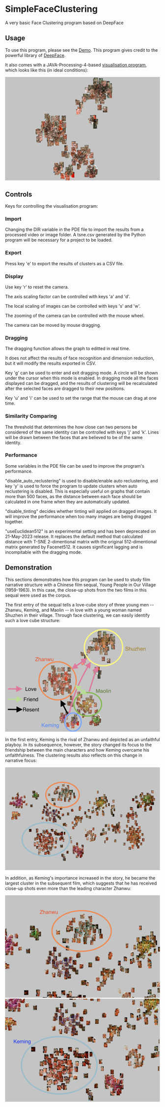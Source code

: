 # SimpleFaceClustering
A very basic Face Clustering program based on DeepFace

## Usage

To use this program, please see the [Demo](demo.ipynb).
This program gives credit to the powerful library of [DeepFace](https://github.com/serengil/deepface).

It also comes with a JAVA-Processing-4-based [visualisation program](viz/viz.pde), which looks like this (in ideal conditions):

![VisualisedFaceClusters](img_demo/sample.png)

## Controls

Keys for controlling the visualisation program:

### Import
Changing the DIR variable in the PDE file to import the results from a processed video or image folder.
A tsne.csv generated by the Python program will be necessary for a project to be loaded.

### Export
Press key 'e' to export the results of clusters as a CSV file.

### Display
Use key 'r' to reset the camera.

The axis scaling factor can be controlled with keys 'a' and 'd'.

The local scaling of images can be controlled with keys 's' and 'w'.

The zooming of the camera can be controlled with the mouse wheel.

The camera can be moved by mouse dragging.

### Dragging
The dragging function allows the graph to editted in real time.

It does not affect the results of face recognition and dimension reduction,
but it will modify the results exported in CSV.

Key 'g' can be used to enter and exit dragging mode. A circle will be shown under the cursor when this mode is enabled. In dragging mode all the faces displayed can be dragged, and the results of clustering will be recalculated after the selected faces are dragged to their new positions.

Key 'u' and 'i' can be used to set the range that the mouse can drag at one time.

### Similarity Comparing
The threshold that determines the how close can two persons be considered of the same identity can be controlled with keys 'j' and 'k'.
Lines will be drawn between the faces that are believed to be of the same identity.

### Performance
Some variables in the PDE file can be used to improve the program's performance.

"disable_auto_reclustering" is used to disable/enable auto reclustering, and key 'y' is used to force the program to update clusters when auto reclustering is disabled. This is especially useful on graphs that contain more than 500 faces, as the distance between each face should be calculated in one frame when they are automatically updated.

"disable_tinting" decides whether tinting will applied on dragged images. It will improve the performance when too many images are being dragged together.

"useEuclidean512" is an experimental setting and has been deprecated on 21-May-2023 release. It replaces the default method that calculated distance with T-SNE 2-dimentional matrix with the original 512-dimentional matrix generated by Facenet512. It causes significant lagging and is incompitable with the dragging mode.

## Demonstration

This sections demonstrates how this program can be used to study film narrative structure with a Chinese film sequal, Young People in Our Village (1959-1963). In this case, the close-up shots from the two films in this sequal were used as the corpus.

The first entry of the sequal tells a love-cube story of three young men -- Zhanwu, Keming, and Maolin --
in love with a young woman named Shuzhen in their village. Through face clustering, we can easily identify such a love cube structure:

![Illustration1959](img_demo/sample2.png)

In the first entry, Keming is the rival of Zhanwu and depicted as an unfaithful playboy. In its subsequence, however, the story changed its focus to the friendship between the main characters and how Keming overcame his unfaithfulness. The clustering results also reflects on this change in narrative focus:

![Illustration1963](img_demo/sample3.png)

In addition, as Keming's importance increased in the story, he became the largest cluster in the subsequent film, which suggests that he has received close-up shots even more than the leading character Zhanwu:

![IllustrationZhanwu](img_demo/sample-zhanwu.png)
![IllustrationKeming](img_demo/sample-keming.png)